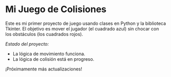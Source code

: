 # Mi Juego de Colisiones

Este es mi primer proyecto de juego usando clases en Python y la biblioteca Tkinter. El objetivo es mover el jugador (el cuadrado azul) sin chocar con los obstáculos (los cuadrados rojos).

*Estado del proyecto:*
- La lógica de movimiento funciona.
- La lógica de colisión está en progreso.

¡Próximamente más actualizaciones!
